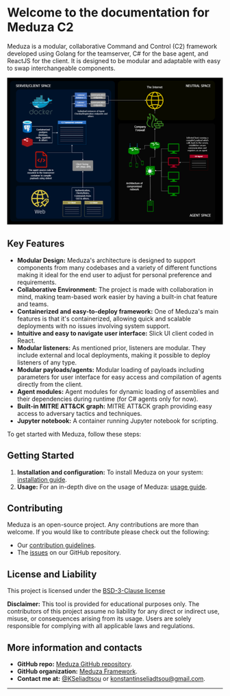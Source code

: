 # Welcome to the documentation for Meduza C2

Meduza is a modular, collaborative Command and Control (C2) framework developed using Golang for the teamserver, C# for the base agent, and ReactJS for the client. It is designed to be modular and adaptable with easy to swap interchangeable components.

![Meduza Architecture](img/home/C2-architecture.jpg)

## Key Features

- **Modular Design:** Meduza's architecture is designed to support components from many codebases and a variety of different functions making it ideal for the end user to adjust for personal preference and requirements.
- **Collaborative Environment:** The project is made with collaboration in mind, making team-based work easier by having a built-in chat feature and teams.
- **Containerized and easy-to-deploy framework:** One of Meduza's main features is that it's containerized, allowing quick and scalable deployments with no issues involving system support.
- **Intuitive and easy to navigate user interface:** Slick UI client coded in React.
- **Modular listeners:** As mentioned prior, listeners are modular. They include external and local deployments, making it possible to deploy listeners of any type.
- **Modular payloads/agents:** Modular loading of payloads including parameters for user interface for easy access and compilation of agents directly from the client.
- **Agent modules:** Agent modules for dynamic loading of assemblies and their dependencies during runtime (for C# agents only for now).
- **Built-in MITRE ATT&CK graph:** MITRE ATT&CK graph providing easy access to adversary tactics and techniques.
- **Jupyter notebook:** A container running Jupyter notebook for scripting.

To get started with Meduza, follow these steps:

## Getting Started

1. **Installation and configuration:** To install Meduza on your system: [installation guide](installation-and-config.md).
2. **Usage:** For an in-depth dive on the usage of Meduza: [usage guide](usage.md).

## Contributing
Meduza is an open-source project. Any contributions are more than welcome. If you would like to contribute please check out the following:

- Our [contribution guidelines](contributing.md).
- The [issues](https://github.com/ksel172/Meduza/issues) on our GitHub repository.

## License and Liability

This project is licensed under the [BSD-3-Clause license](https://opensource.org/license/bsd-3-clause)

**Disclaimer:** This tool is provided for educational purposes only. The contributors of this project assume no liability for any direct or indirect use, misuse, or consequences arising from its usage. Users are solely responsible for complying with all applicable laws and regulations.



## More information and contacts
- **GitHub repo:** [Meduza GitHub repository](https://github.com/ksel172/Meduza).
- **GitHub organization:** [Meduza Framework](https://github.com/Meduza-Framework).
- **Contact me at:** [@KSeliadtsou](https://x.com/KSeliadtsou) or konstantinseliadtsou@gmail.com.
---